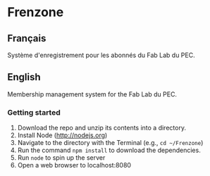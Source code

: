 # Frenzone
## Français
Système d'enregistrement pour les abonnés du Fab Lab du PEC.

## English
Membership management system for the Fab Lab du PEC.

### Getting started
1. Download the repo and unzip its contents into a directory.
2. Install Node (http://nodejs.org)
3. Navigate to the directory with the Terminal (e.g., `cd ~/Frenzone`)
4. Run the command `npm install` to download the dependencies.
5. Run `node` to spin up the server
6. Open a web browser to localhost:8080
